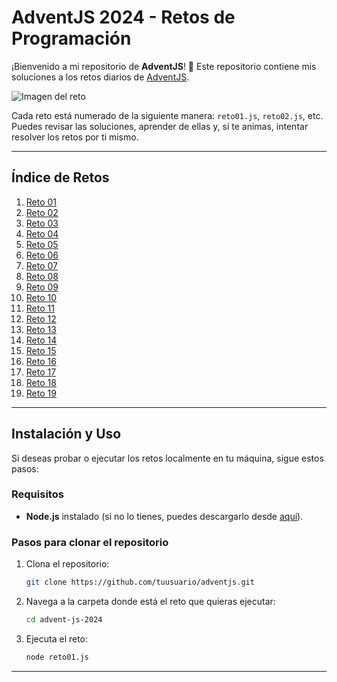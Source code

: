 # AdventJS 2024 - Retos de Programación

¡Bienvenido a mi repositorio de **AdventJS**! 🎄 Este repositorio contiene mis soluciones a los retos diarios de <a href="https://adventjs.dev/" target="_blank">AdventJS</a>.

![Imagen del reto](https://adventjs.dev/logo.webp)

Cada reto está numerado de la siguiente manera: `reto01.js`, `reto02.js`, etc. Puedes revisar las soluciones, aprender de ellas y, si te animas, intentar resolver los retos por ti mismo.

---

## Índice de Retos

1. [Reto 01](reto01.js)
2. [Reto 02](reto02.js)
3. [Reto 03](reto03.js)
4. [Reto 04](reto04.js)
5. [Reto 05](reto05.js)
6. [Reto 06](reto06.js)
7. [Reto 07](reto07.js)
8. [Reto 08](reto08.js)
9. [Reto 09](reto09.js)
10. [Reto 10](reto10.js)
11. [Reto 11](reto11.js)
12. [Reto 12](reto12.js)
13. [Reto 13](reto13.js)
14. [Reto 14](reto14.js)
15. [Reto 15](reto15.js)
16. [Reto 16](reto16.js)
17. [Reto 17](reto17.js)
18. [Reto 18](reto18.js)
19. [Reto 19](reto19.js)

---

## Instalación y Uso

Si deseas probar o ejecutar los retos localmente en tu máquina, sigue estos pasos:

### Requisitos

- **Node.js** instalado (si no lo tienes, puedes descargarlo desde [aquí](https://nodejs.org/)).

### Pasos para clonar el repositorio

1. Clona el repositorio:
    ```bash
    git clone https://github.com/tuusuario/adventjs.git
    ```

2. Navega a la carpeta donde está el reto que quieras ejecutar:
    ```bash
    cd advent-js-2024
    ```

3. Ejecuta el reto:
    ```bash
    node reto01.js
    ```

---
